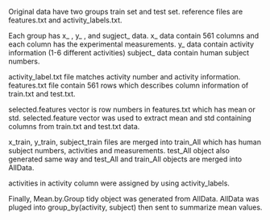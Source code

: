 Original data have two groups train set and test set. reference files are features.txt and activity_labels.txt.

Each group has x_ , y_ , and sugject_ data.
x_ data contain 561 columns and each column has the experimental measurements.
y_ data contain activity information (1-6 different activities)
subject_ data contain human subject numbers.

activity_label.txt file matches activity number and activity information.
features.txt file contain 561 rows which describes column information of train.txt and test.txt.

selected.features vector is row numbers in features.txt which has mean or std.
selected.feature vector was used to extract mean and std containing columns from train.txt and test.txt data.

x_train, y_train, subject_train files are merged into train_All which has human subject numbers, activities and measurements.
test_All object also generated same way and test_All and train_All objects are merged into AllData.

activities in activity column were assigned by using activity_labels.

Finally, Mean.by.Group tidy object was generated from AllData.
AllData was pluged into group_by(activity, subject) then sent to summarize mean values.
